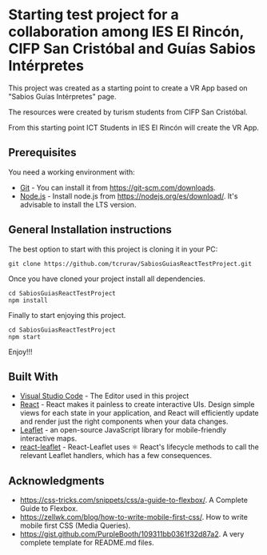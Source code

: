 # Starting test project for a collaboration among IES El Rincón, CIFP San Cristóbal and Guías Sabios Intérpretes

This project was created as a starting point to create a VR App based on "Sabios Guías Intérpretes" page.

The resources were created by turism students from CIFP San Cristóbal.

From this starting point ICT Students in IES El Rincón will create the VR App.

## Prerequisites

You need a working environment with:
* [Git](https://git-scm.com) - You can install it from https://git-scm.com/downloads.
* [Node.js](https://nodejs.org) - Install node.js from https://nodejs.org/es/download/. It's advisable to install the LTS version.

## General Installation instructions

The best option to start with this project is cloning it in your PC:

```
git clone https://github.com/tcrurav/SabiosGuiasReactTestProject.git
```

Once you have cloned your project install all dependencies.

```
cd SabiosGuiasReactTestProject
npm install
```

Finally to start enjoying this project.

```
cd SabiosGuiasReactTestProject
npm start
```

Enjoy!!!

## Built With

* [Visual Studio Code](https://code.visualstudio.com/) - The Editor used in this project
* [React](https://reactjs.org/) - React makes it painless to create interactive UIs. Design simple views for each state in your application, and React will efficiently update and render just the right components when your data changes.
* [Leaflet](https://leafletjs.com/) - an open-source JavaScript library for mobile-friendly interactive maps.
* [react-leaflet](https://react-leaflet.js.org/) - React-Leaflet uses ⚛️ React's lifecycle methods to call the relevant Leaflet handlers, which has a few consequences.

## Acknowledgments
* https://css-tricks.com/snippets/css/a-guide-to-flexbox/. A Complete Guide to Flexbox.
* https://zellwk.com/blog/how-to-write-mobile-first-css/. How to write mobile first CSS (Media Queries).
* https://gist.github.com/PurpleBooth/109311bb0361f32d87a2. A very complete template for README.md files.



